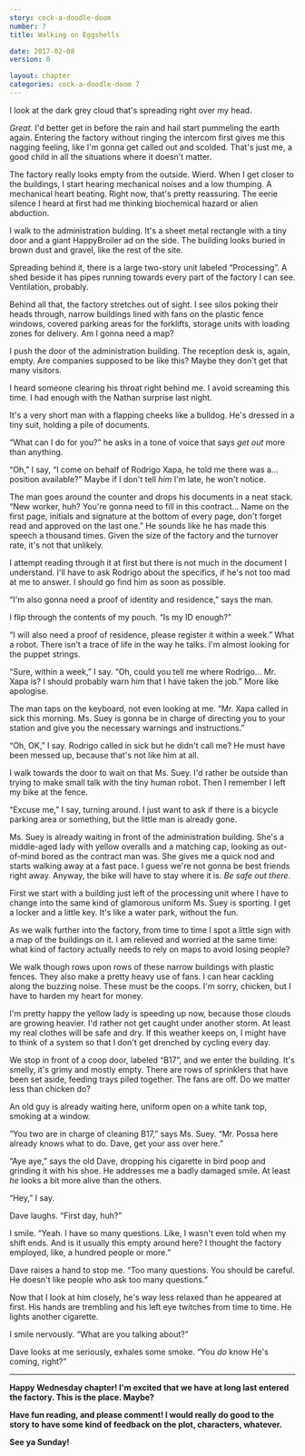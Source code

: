 ```yaml
---
story: cock-a-doodle-doom
number: 7
title: Walking on Eggshells

date: 2017-02-08
version: 0

layout: chapter
categories: cock-a-doodle-doom 7
---
```

I look at the dark grey cloud that's spreading right over my head.

*Great*. I'd better get in before the rain and hail start pummeling the earth again. Entering the factory without ringing the intercom first gives me this nagging feeling, like I'm gonna get called out and scolded. That's just me, a good child in all the situations where it doesn't matter.

The factory really looks empty from the outside. Wierd. When I get closer to the buildings, I start hearing mechanical noises and a low thumping. A mechanical heart beating. Right now, that's pretty reassuring. The eerie silence I heard at first had me thinking biochemical hazard or alien abduction.

I walk to the administration bulding. It's a sheet metal rectangle with a tiny door and a giant HappyBroiler ad on the side. The building looks buried in brown dust and gravel, like the rest of the site.

Spreading behind it, there is a large two-story unit labeled “Processing”. A shed beside it has pipes running towards every part of the factory I can see. Ventilation, probably.

Behind all that, the factory stretches out of sight. I see silos poking their heads through, narrow buildings lined with fans on the plastic fence windows, covered parking areas for the forklifts, storage units with loading zones for delivery. Am I gonna need a map?

I push the door of the administration building. The reception desk is, again, empty. Are companies supposed to be like this? Maybe they don't get that many visitors.

I heard someone clearing his throat right behind me. I avoid screaming this time. I had enough with the Nathan surprise last night.

It's a very short man with a flapping cheeks like a bulldog. He's dressed in a tiny suit, holding a pile of documents.

“What can I do for you?” he asks in a tone of voice that says *get out* more than anything.

“Oh,” I say, “I come on behalf of Rodrigo Xapa, he told me there was a… position available?” Maybe if I don't tell *him* I'm late, he won't notice.

The man goes around the counter and drops his documents in a neat stack. “New worker, huh? You're gonna need to fill in this contract… Name on the first page, initials and signature at the bottom of every page, don't forget read and approved on the last one.” He sounds like he has made this speech a thousand times. Given the size of the factory and the turnover rate, it's not that unlikely.

I attempt reading through it at first but there is not much in the document I understand. I'll have to ask Rodrigo about the specifics, if he's not too mad at me to answer. I should go find him as soon as possible.

“I'm also gonna need a proof of identity and residence,” says the man.

I flip through the contents of my pouch. “Is my ID enough?”

“I will also need a proof of residence, please register it within a week.” What a robot. There isn't a trace of life in the way he talks. I'm almost looking for the puppet strings.

“Sure, within a week,” I say. “Oh, could you tell me where Rodrigo… Mr. Xapa is? I should probably warn him that I have taken the job.” More like apologise.

The man taps on the keyboard, not even looking at me. “Mr. Xapa called in sick this morning. Ms. Suey is gonna be in charge of directing you to your station and give you the necessary warnings and instructions.”

“Oh, OK,” I say. Rodrigo called in sick but he didn't call me? He must have been messed up, because that's not like him at all.

I walk towards the door to wait on that Ms. Suey. I'd rather be outside than trying to make small talk with the tiny human robot. Then I remember I left my bike at the fence.

“Excuse me,” I say, turning around. I just want to ask if there is a bicycle parking area or something, but the little man is already gone.

Ms. Suey is already waiting in front of the administration building. She's a middle-aged lady with yellow overalls and a matching cap, looking as out-of-mind bored as the contract man was. She gives me a quick nod and starts walking away at a fast pace. I guess we're not gonna be best friends right away. Anyway, the bike will have to stay where it is. *Be safe out there*.

First we start with a building just left of the processing unit where I have to change into the same kind of glamorous uniform Ms. Suey is sporting. I get a locker and a little key. It's like a water park, without the fun.

As we walk further into the factory, from time to time I spot a little sign with a map of the buildings on it. I am relieved and worried at the same time: what kind of factory actually needs to rely on maps to avoid losing people?

We walk though rows upon rows of these narrow buildings with plastic fences. They also make a pretty heavy use of fans. I can hear cackling along the buzzing noise. These must be the coops. I'm sorry, chicken, but I have to harden my heart for money.

I'm pretty happy the yellow lady is speeding up now, because those clouds are growing heavier. I'd rather not get caught under another storm. At least my real clothes will be safe and dry. If this weather keeps on, I might have to think of a system so that I don't get drenched by cycling every day.

We stop in front of a coop door, labeled “B17”, and we enter the building. It's smelly, it's grimy and mostly empty. There are rows of sprinklers that have been set aside, feeding trays piled together. The fans are off. Do we matter less than chicken do?

An old guy is already waiting here, uniform open on a white tank top, smoking at a window.

“You two are in charge of cleaning B17,” says Ms. Suey. “Mr. Possa here already knows what to do. Dave, get your ass over here.”

“Aye aye,” says the old Dave, dropping his cigarette in bird poop and grinding it with his shoe. He addresses me a badly damaged smile. At least *he* looks a bit more alive than the others.

“Hey,” I say.

Dave laughs. “First day, huh?”

 I smile. “Yeah. I have so many questions. Like, I wasn't even told when my shift ends. And is it usually this empty around here? I thought the factory employed, like, a hundred people or more.”

 Dave raises a hand to stop me. “Too many questions. You should be careful. He doesn't like people who ask too many questions.”

Now that I look at him closely, he's way less relaxed than he appeared at first. His hands are trembling and his left eye twitches from time to time. He lights another cigarette.

I smile nervously. “What are you talking about?”

Dave looks at me seriously, exhales some smoke. “You *do* know He's coming, right?”

***

**Happy Wednesday chapter! I'm excited that we have at long last entered the factory. This is the place. Maybe?**

**Have fun reading, and please comment! I would really do good to the story to have some kind of feedback on the plot, characters, whatever.**

**See ya Sunday!**
